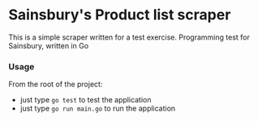# Sainsbury's Product list scraper

This is a simple scraper written for a test exercise.
Programming test for Sainsbury, written in Go


### Usage

From the root of the project:

- just type `go test` to test the application
- just type `go run main.go` to run the application 
 